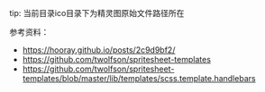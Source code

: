 tip:
  当前目录ico目录下为精灵图原始文件路径所在

参考资料：
  - https://hooray.github.io/posts/2c9d9bf2/
  - https://github.com/twolfson/spritesheet-templates
  - https://github.com/twolfson/spritesheet-templates/blob/master/lib/templates/scss.template.handlebars